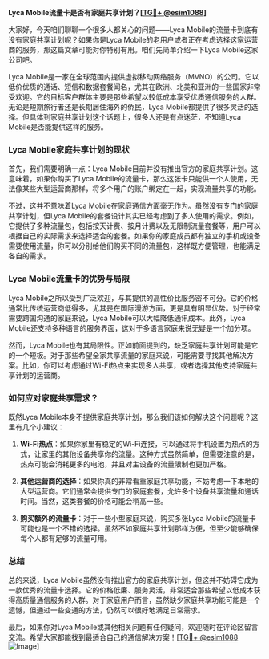 **Lyca Mobile流量卡是否有家庭共享计划？[[TG💪+ @esim1088](https://t.me/s/esim1088)]**

大家好，今天咱们聊聊一个很多人都关心的问题——Lyca Mobile的流量卡到底有没有家庭共享计划呢？如果你是Lyca Mobile的老用户或者正在考虑选择这家运营商的服务，那这篇文章可能对你特别有用。咱们先简单介绍一下Lyca Mobile这家公司吧。

Lyca Mobile是一家在全球范围内提供虚拟移动网络服务（MVNO）的公司。它以低价优质的通话、短信和数据套餐闻名，尤其在欧洲、北美和亚洲的一些国家非常受欢迎。它的目标客户群体主要是那些希望以较低成本享受优质通信服务的人群。无论是短期旅行者还是长期居住海外的侨民，Lyca Mobile都提供了很多灵活的选择。但具体到家庭共享计划这个话题上，很多人还是有点迷茫，不知道Lyca Mobile是否能提供这样的服务。

### Lyca Mobile家庭共享计划的现状

首先，我们需要明确一点：Lyca Mobile目前并没有推出官方的家庭共享计划。这意味着，如果你购买了Lyca Mobile的流量卡，那么这张卡只能供一个人使用，无法像某些大型运营商那样，将多个用户的账户绑定在一起，实现流量共享的功能。

不过，这并不意味着Lyca Mobile在家庭通信方面毫无作为。虽然没有专门的家庭共享计划，但Lyca Mobile的套餐设计其实已经考虑到了多人使用的需求。例如，它提供了多种流量包，包括按天计费、按月计费以及无限制流量套餐等，用户可以根据自己的实际需求来选择适合的套餐。如果你的家庭成员都有独立的手机或设备需要使用流量，你可以分别给他们购买不同的流量包，这样既方便管理，也能满足各自的需求。

### Lyca Mobile流量卡的优势与局限

Lyca Mobile之所以受到广泛欢迎，与其提供的高性价比服务密不可分。它的价格通常比传统运营商低得多，尤其是在国际漫游方面，更是具有明显优势。对于经常需要跨国沟通的家庭来说，Lyca Mobile可以大幅降低通讯成本。此外，Lyca Mobile还支持多种语言的服务界面，这对于多语言家庭来说无疑是一个加分项。

然而，Lyca Mobile也有其局限性。正如前面提到的，缺乏家庭共享计划可能是它的一个短板。对于那些希望全家共享流量的家庭来说，可能需要寻找其他解决方案。比如，你可以考虑通过Wi-Fi热点来实现多人共享，或者选择其他支持家庭共享计划的运营商。

### 如何应对家庭共享需求？

既然Lyca Mobile本身不提供家庭共享计划，那么我们该如何解决这个问题呢？这里有几个小建议：

1. **Wi-Fi热点**：如果你家里有稳定的Wi-Fi连接，可以通过将手机设置为热点的方式，让家里的其他设备共享你的流量。这种方式虽然简单，但需要注意的是，热点可能会消耗更多的电池，并且对主设备的流量限制也更加严格。

2. **其他运营商的选择**：如果你真的非常看重家庭共享功能，不妨考虑一下本地的大型运营商。它们通常会提供专门的家庭套餐，允许多个设备共享流量和通话时间。当然，这类套餐的价格可能会稍高一些。

3. **购买额外的流量卡**：对于一些小型家庭来说，购买多张Lyca Mobile的流量卡可能也是一个不错的选择。虽然不如家庭共享计划那样方便，但至少能够确保每个人都有足够的流量可用。

### 总结

总的来说，Lyca Mobile虽然没有推出官方的家庭共享计划，但这并不妨碍它成为一款优秀的流量卡选择。它的价格低廉、服务灵活，非常适合那些希望以低成本获得高质量通信服务的人群。对于家庭用户而言，虽然缺少家庭共享功能可能是一个遗憾，但通过一些变通的方法，仍然可以很好地满足日常需求。

最后，如果你对Lyca Mobile或其他相关问题有任何疑问，欢迎随时在评论区留言交流。希望大家都能找到最适合自己的通信解决方案！[[TG💪+ @esim1088](https://t.me/s/esim1088) ![Image](https://i.postimg.cc/4NQfJmqS/Snipaste-2025-05-13-00-14-12.png)]